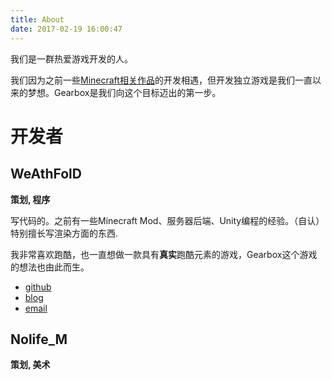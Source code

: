 ```yaml
---
title: About
date: 2017-02-19 16:00:47
---
```


我们是一群热爱游戏开发的人。

我们因为之前一些[Minecraft相关作品](http://li-dev.cn)的开发相遇，但开发独立游戏是我们一直以来的梦想。Gearbox是我们向这个目标迈出的第一步。

# 开发者

## WeAthFolD

**策划, 程序**

写代码的。之前有一些Minecraft Mod、服务器后端、Unity编程的经验。（自认）特别擅长写渲染方面的东西.

我非常喜欢跑酷，也一直想做一款具有**真实**跑酷元素的游戏，Gearbox这个游戏的想法也由此而生。

* [github](https://github.com/WeAthFolD)
* [blog](http://weathfold.moe)
* [email](mailto:weathfold@li-dev.cn)

## Nolife_M

**策划, 美术**


